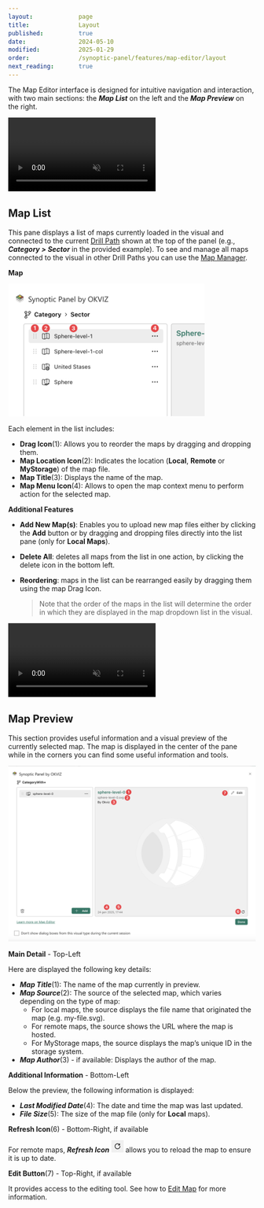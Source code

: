 ```yaml
---
layout:             page
title:              Layout
published:          true
date:               2024-05-10
modified:           2025-01-29
order:              /synoptic-panel/features/map-editor/layout
next_reading:       true
---
```


The Map Editor interface is designed for intuitive navigation and interaction, with two main sections: the ***Map List*** on the left and the ***Map Preview*** on the right.

<video src="./images/map-editor-interface.mp4" autoplay loop muted></video>
## Map List

This pane displays a list of maps currently loaded in the visual and connected to the current [Drill Path](./../concepts/drill-paths.md) shown at the top of the panel (e.g., ***Category > Sector*** in the provided example). To see and manage all maps connected to the visual in other Drill Paths you can use the [Map Manager](./map-manager.md).

**Map**

<img src="./images/map-list-element.png" width="400"  class="naked">

Each element in the list includes:
- **Drag Icon**(1): Allows you to reorder the maps by dragging and dropping them.
- **Map Location Icon**(2): Indicates the location (**Local**, **Remote** or **MyStorage**) of the map file.
- **Map Title**(3): Displays the name of the map.
- **Map Menu Icon**(4): Allows to open the map context menu to perform action for the selected map.

**Additional Features**

- **Add New Map(s)**: Enables you to upload new map files either by clicking the **Add** button or by dragging and dropping files directly into the list pane (only for **Local Maps**).
- **Delete All**: deletes all maps from the list in one action, by clicking the delete icon in the bottom left.
- **Reordering**: maps in the list can be rearranged easily by dragging them using the map Drag Icon. 

    > Note that the order of the maps in the list will determine the order in which they are displayed in the map dropdown list in the visual.

<video src="./images/map-editor-features.mp4" autoplay loop muted></video>

## Map Preview

This section provides useful information and a visual preview of the currently selected map.
The map is displayed in the center of the pane while in the corners you can find some useful information and tools.

<img src="./images/map-preview.png" class="naked">

**Main Detail** - Top-Left

Here are displayed the following key details:
- ***Map Title***(1): The name of the map currently in preview.
- ***Map Source***(2): The source of the selected map, which varies depending on the type of map:
	- For local maps, the source displays the file name that originated the map (e.g. my-file.svg).
	- For remote maps, the source shows the URL where the map is hosted.
	- For MyStorage maps, the source displays the map’s unique ID in the storage system.
- ***Map Author***(3) - if available: Displays the author of the map.

**Additional Information** - Bottom-Left

Below the preview, the following information is displayed:
- ***Last Modified Date***(4): The date and time the map was last updated.
- ***File Size***(5): The size of the map file (only for **Local** maps).

**Refresh Icon**(6) - Bottom-Right, if available

For remote maps, ***Refresh Icon*** <img src="images/refresh-icon.png" width="25" class="nomargin"> allows you to reload the map to ensure it is up to date.

**Edit Button**(7) - Top-Right, if available

It provides access to the editing tool. See how to [Edit Map](edit-map.md) for more information.